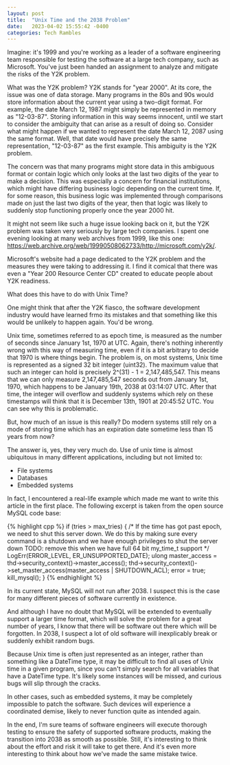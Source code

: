 ```yaml
---
layout: post
title:  "Unix Time and the 2038 Problem"
date:   2023-04-02 15:55:42 -0400
categories: Tech Rambles
---
```


Imagine: it's 1999 and you're working as a leader of a software engineering team responsible for testing the software at a large tech company, such as Microsoft. You've just been handed an assignment to analyze and mitigate the risks of the Y2K problem.

What was the Y2K problem? Y2K stands for "year 2000". At its core, the issue was one of data storage. Many programs in the 80s and 90s would store information about the current year using a two-digit format. For example, the date March 12, 1987 might simply be represented in memory as "12-03-87". Storing information in this way seems innocent, until we start to consider the ambiguity that can arise as a result of doing so. Consider what might happen if we wanted to represent the date March 12, 2087 using the same format. Well, that date would have precisely the same representation, "12-03-87" as the first example. This ambiguity is the Y2K problem.

The concern was that many programs might store data in this ambiguous format or contain logic which only looks at the last two digits of the year to make a decision. This was especially a concern for financial institutions, which might have differing business logic depending on the current time. If, for some reason, this business logic was implemented through comparisons made on just the last two digits of the year, then that logic was likely to suddenly stop functioning properly once the year 2000 hit.

It might not seem like such a huge issue looking back on it, but the Y2K problem was taken very seriously by large tech companies. I spent one evening looking at many web archives from 1999, like this one: https://web.archive.org/web/19990508062733/http://microsoft.com/y2k/.

Microsoft's website had a page dedicated to the Y2K problem and the measures they were taking to addressing it. I find it comical that there was even a "Year 200 Resource Center CD" created to educate people about Y2K readiness.

What does this have to do with Unix Time?

One might think that after the Y2K fiasco, the software development industry would have learned frmo its mistakes and that something like this would be unlikely to happen again. You'd be wrong.

Unix time, sometimes referred to as epoch time, is measured as the number of seconds since January 1st, 1970 at UTC. Again, there's nothing inherently wrong with this way of measuring time, even if it is a bit arbitrary to decide that 1970 is where things begin. The problem is, on most systems, Unix time is represented as a signed 32 bit integer (uint32). The maximum value that such an integer can hold is precisely 2^(31) - 1 = 2,147,485,547. This means that we can only measure 2,147,485,547 seconds out from January 1st, 1970, which happens to be January 19th, 2038 at 03:14:07 UTC. After that time, the integer will overflow and suddenly systems which rely on these timestamps will think that it is December 13th, 1901 at 20:45:52 UTC. You can see why this is problematic.

But, how much of an issue is this really? Do modern systems still rely on a mode of storing time which has an expiration date sometime less than 15 years from now?

The answer is, yes, they very much do. Use of unix time is almost ubiquitous in many different applications, including but not limited to:

- File systems
- Databases
- Embedded systems

In fact, I encountered a real-life example which made me want to write this article in the first place. The following excerpt is taken from the open source MySQL code base:

{% highlight cpp %}
if (tries > max_tries) {
  /*
    If the time has got past epoch, we need to shut this server down.
    We do this by making sure every command is a shutdown and we
    have enough privileges to shut the server down
    TODO: remove this when we have full 64 bit my_time_t support
  */
  LogErr(ERROR_LEVEL, ER_UNSUPPORTED_DATE);
  ulong master_access = thd->security_context()->master_access();
  thd->security_context()->set_master_access(master_access | SHUTDOWN_ACL);
  error = true;
  kill_mysql();
}
{% endhighlight %}

In its current state, MySQL will not run after 2038. I suspect this is the case for many different pieces of software currently in existence.

And although I have no doubt that MySQL will be extended to eventually support a larger time format, which will solve the problem for a great number of years, I know that there will be software out there which will be forgotten. In 2038, I suspect a lot of old software will inexplicably break or suddenly exhibit random bugs.

Because Unix time is often just represented as an integer, rather than something like a DateTime type, it may be difficult to find all uses of Unix time in a given program, since you can't simply search for all variables that have a DateTime type. It's likely some instances will be missed, and curious bugs will slip through the cracks.

In other cases, such as embedded systems, it may be completely impossible to patch the software. Such devices will experience a coordinated demise, likely to never function quite as intended again.

In the end, I'm sure teams of software engineers will execute thorough testing to ensure the safety of supported software products, making the transition into 2038 as smooth as possible. Still, it's interesting to think about the effort and risk it will take to get there. And it's even more interesting to think about how we've made the same mistake twice.
